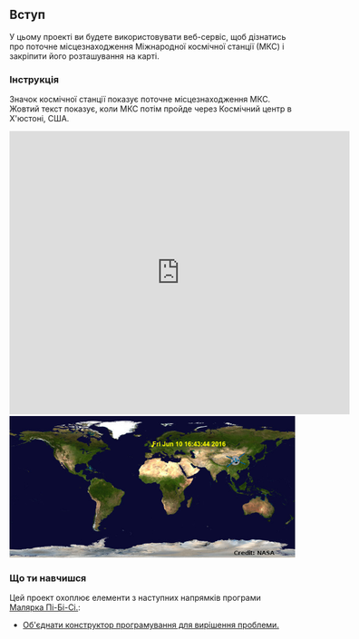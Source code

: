 ## Вступ

У цьому проекті ви будете використовувати веб-сервіс, щоб дізнатись про поточне місцезнаходження Міжнародної космічної станції (МКС) і закріпити його розташування на карті.

### Інструкція

Значок космічної станції показує поточне місцезнаходження МКС. Жовтий текст показує, коли МКС потім пройде через Космічний центр в Х'юстоні, США.

<div class="trinket">
  <iframe src="https://trinket.io/embed/python/b95851338c?outputOnly=true&start=result" width="600" height="500" frameborder="0" marginwidth="0" marginheight="0" allowfullscreen>
  </iframe>
  <img src="images/iss-final.png">
</div>

### Що ти навчишся

Цей проект охоплює елементи з наступних напрямків програми [Малярка Пі-Бі-Сі.](http://rpf.io/curriculum):

+ [Об'єднати конструктор програмування для вирішення проблеми.](https://www.raspberrypi.org/curriculum/programming/builder)